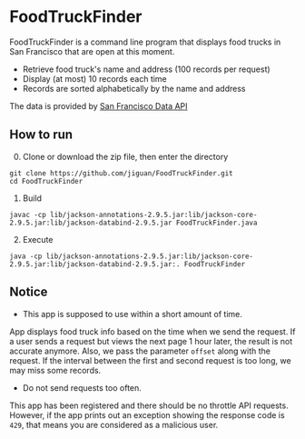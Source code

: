 # FoodTruckFinder

FoodTruckFinder is a command line program that displays food trucks in San Francisco that are open at this moment.
 - Retrieve food truck's name and address (100 records per request)
 - Display (at most) 10 records each time
 - Records are sorted alphabetically by the name and address

The data is provided by [San Francisco Data API](https://dev.socrata.com/foundry/data.sfgov.org/bbb8-hzi6)


## How to run
0. Clone or download the zip file, then enter the directory
```
git clone https://github.com/jiguan/FoodTruckFinder.git
cd FoodTruckFinder
```
1. Build
```
javac -cp lib/jackson-annotations-2.9.5.jar:lib/jackson-core-2.9.5.jar:lib/jackson-databind-2.9.5.jar FoodTruckFinder.java
```
2. Execute
```
java -cp lib/jackson-annotations-2.9.5.jar:lib/jackson-core-2.9.5.jar:lib/jackson-databind-2.9.5.jar:. FoodTruckFinder
```

## Notice
- This app is supposed to use within a short amount of time.

App displays food truck info based on the time when we send the request. If a user sends a request but views the next page 1 hour later, the result is not accurate anymore. Also, we pass the parameter ```offset``` along with the request. If the interval between the first  and second request is too long, we may miss some records.
- Do not send requests too often.

This app has been registered and there should be no throttle API requests. However, if the app prints out an exception showing the response code is ```429```, that means you are considered as a malicious user.
